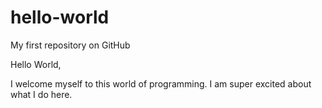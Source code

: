 # hello-world
My first repository on GitHub

Hello World,
 
I welcome myself to this world of programming.
I am super excited about what I do here.
